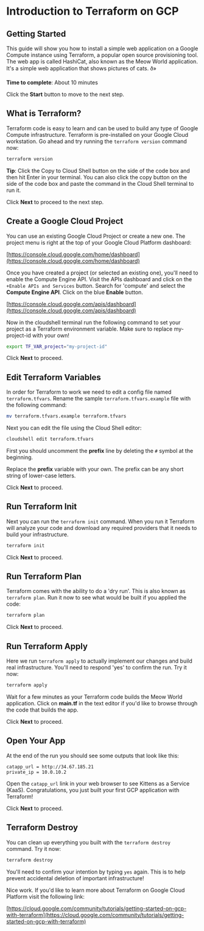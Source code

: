 # Introduction to Terraform on GCP

## Getting Started
This guide will show you how to install a simple web application on a Google Compute instance using Terraform, a popular open source provisioning tool. The web app is called HashiCat, also known as the Meow World application. It's a simple web application that shows pictures of cats. ð»

**Time to complete**: About 10 minutes

Click the **Start** button to move to the next step.

## What is Terraform?
Terraform code is easy to learn and can be used to build any type of Google Compute infrastructure. Terraform is pre-installed on your Google Cloud workstation. Go ahead and try running the `terraform version` command now:

```bash
terraform version
```

**Tip**: Click the Copy to Cloud Shell button on the side of the code box and then hit Enter in your terminal. You can also click the copy button on the side of the code box and paste the command in the Cloud Shell terminal to run it.

Click **Next** to proceed to the next step.

## Create a Google Cloud Project
You can use an existing Google Cloud Project or create a new one. The project menu is right at the top of your Google Cloud Platform dashboard:

[https://console.cloud.google.com/home/dashboard](https://console.cloud.google.com/home/dashboard)

Once you have created a project (or selected an existing one), you'll need to enable the Compute Engine API. Visit the APIs dashboard and click on the `+Enable APIs and Services` button. Search for 'compute' and select the **Compute Engine API**. Click on the blue **Enable** button.

[https://console.cloud.google.com/apis/dashboard](https://console.cloud.google.com/apis/dashboard)

Now in the cloudshell terminal run the following command to set your project as a Terraform environment variable. Make sure to replace my-project-id with your own!

```bash
export TF_VAR_project="my-project-id"
```

Click **Next** to proceed.

## Edit Terraform Variables
In order for Terraform to work we need to edit a config file named `terraform.tfvars`. Rename the sample `terraform.tfvars.example` file with the following command:

```bash
mv terraform.tfvars.example terraform.tfvars
```

Next you can edit the file using the Cloud Shell editor:

```bash
cloudshell edit terraform.tfvars
```

First you should uncomment the **prefix** line by deleting the `#` symbol at the beginning.

Replace the **prefix** variable with your own. The prefix can be any short string of lower-case letters.

Click **Next** to proceed.

## Run Terraform Init
Next you can run the `terraform init` command. When you run it Terraform will analyze your code and download any required providers that it needs to build your infrastructure. 

```bash
terraform init
```

Click **Next** to proceed.

## Run Terraform Plan
Terraform comes with the ability to do a 'dry run'. This is also known as `terraform plan`. Run it now to see what would be built if you applied the code:

```bash
terraform plan
```

Click **Next** to proceed.

## Run Terraform Apply
Here we run `terraform apply` to actually implement our changes and build real infrastructure. You'll need to respond 'yes' to confirm the run. Try it now:

```bash
terraform apply
```

Wait for a few minutes as your Terraform code builds the Meow World application. Click on **main.tf** in the text editor if you'd like to browse through the code that builds the app.

Click **Next** to proceed.

## Open Your App
At the end of the run you should see some outputs that look like this:

```
catapp_url = http://34.67.185.21
private_ip = 10.0.10.2
```

Open the `catapp_url` link in your web browser to see Kittens as a Service (KaaS). Congratulations, you just built your first GCP application with Terraform!

Click **Next** to proceed.

## Terraform Destroy
You can clean up everything you built with the `terraform destroy` command. Try it now:

```bash
terraform destroy
```

You'll need to confirm your intention by typing `yes` again. This is to help prevent accidental deletion of important infrastructure!

Nice work. If you'd like to learn more about Terraform on Google Cloud Platform visit the following link:

[https://cloud.google.com/community/tutorials/getting-started-on-gcp-with-terraform](https://cloud.google.com/community/tutorials/getting-started-on-gcp-with-terraform)
